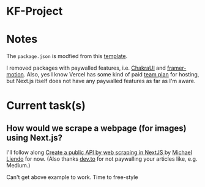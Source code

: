 # KF-Project

# Notes

The `package.json` is modfied from this [template](https://github.com/HazimAr/Nextjs-ChakraUI-Boilerplate/blob/main/package.json).

I removed packages with paywalled features, i.e. [ChakraUI](https://pro.chakra-ui.com/pricing) and [framer-motion](https://www.framer.com/pricing/). Also, yes I know Vercel has some kind of paid [team plan](https://vercel.com/pricing) for hosting, but Next.js itself does not have any paywalled features as far as I'm aware.

# Current task(s)

## How would we scrape a webpage (for images) using Next.js?

I'll follow along [Create a public API by web scraping in NextJS ](https://dev.to/mtliendo/create-a-public-api-by-web-scraping-in-nextjs-2f5n) by [Michael Liendo](https://dev.to/mtliendo) for now. (Also thanks [dev.to](https://dev.to/) for not paywalling your articles like, e.g. Medium.)

Can't get above example to work. Time to free-style
